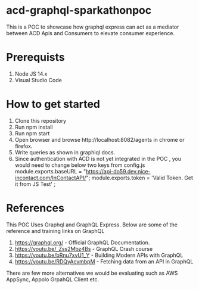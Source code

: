 # acd-graphql-sparkathonpoc
This is a POC to showcase how graphql express can act as a mediator between ACD Apis and Consumers to elevate consumer experience.

# Prerequists 
1. Node JS 14.x
2. Visual Studio Code

# How to get started
1. Clone this repository 
2. Run npm install
3. Run npm start
4. Open browser and browse http://localhost:8082/agents in chrome or firefox.
5. Write queries as shown in graphiql docs.
6. Since authentication with ACD is not yet integrated in the POC , you would need to change below two keys from config.js 
    module.exports.baseURL = "https://api-do59.dev.nice-incontact.com/InContactAPI/"; 
    module.exports.token = 'Valid Token. Get it from JS Test' ;


# References
This POC Uses Graphql and GraphQL Express. Below are some of the reference and training links on GraphQL
1. https://graphql.org/ - Official GraphQL Documentation.
2. https://youtu.be/_Zss2Mbz4Bs - GraphQL Crash course
3. https://youtu.be/bRnu7xvU1_Y - Building Modern APIs with GraphQL 
4. https://youtu.be/RDQyAcvmbpM - Fetching data from an API in GraphQL 

There are few more alternatives we would be evaluating such as AWS AppSync, Appolo GrpahQL Client etc.
